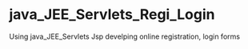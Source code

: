 # java_JEE_Servlets_Regi_Login
Using  java_JEE_Servlets Jsp  develping online registration, login forms 
